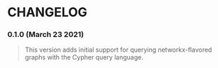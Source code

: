 # CHANGELOG

### 0.1.0 (March 23 2021)

> This version adds initial support for querying networkx-flavored graphs with the Cypher query language.
